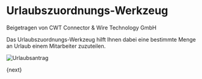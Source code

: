 # Urlaubszuordnungs-Werkzeug
<span class="text-muted contributed-by">Beigetragen von CWT Connector & Wire Technology GmbH</span>

Das Urlaubszuordnungs-Werkzeug hilft Ihnen dabei eine bestimmte Menge an Urlaub einem Mitarbeiter zuzuteilen.

<img class="screenshot" alt="Urlaubsantrag" src="/docs/assets/img/human-resources/leave-application.png">

{next}
